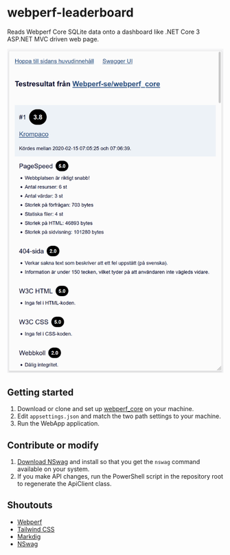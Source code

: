 # webperf-leaderboard
Reads Webperf Core SQLite data onto a dashboard like .NET Core 3 ASP.NET MVC driven web page.

![Screenshot](https://raw.githubusercontent.com/krompaco/webperf-leaderboard/master/docs/screenshot.png)

## Getting started
1. Download or clone and set up [webperf_core](https://github.com/Webperf-se/webperf_core) on your machine.
2. Edit `appsettings.json` and match the two path settings to your machine.
3. Run the WebApp application.

## Contribute or modify
1. [Download NSwag](https://github.com/RicoSuter/NSwag) and install so that you get the `nswag` command available on your system.
2. If you make API changes, run the PowerShell script in the repository root to regenerate the ApiClient class.

## Shoutouts
* [Webperf](https://webperf.se/)
* [Tailwind CSS](https://tailwindcss.com/)
* [Markdig](https://github.com/lunet-io/markdig)
* [NSwag](https://github.com/RicoSuter/NSwag)